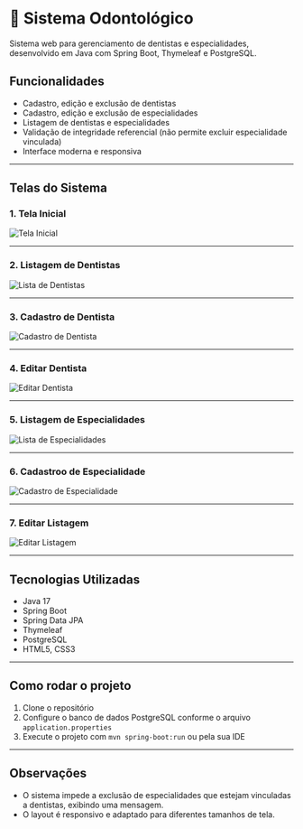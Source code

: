 # 🦷 Sistema Odontológico

Sistema web para gerenciamento de dentistas e especialidades, desenvolvido em Java com Spring Boot, Thymeleaf e PostgreSQL.

## Funcionalidades

- Cadastro, edição e exclusão de dentistas
- Cadastro, edição e exclusão de especialidades
- Listagem de dentistas e especialidades
- Validação de integridade referencial (não permite excluir especialidade vinculada)
- Interface moderna e responsiva

---

## Telas do Sistema

### 1. Tela Inicial

![Tela Inicial](https://github.com/user-attachments/assets/b39de727-dca6-4d9a-a3c0-96f49d0dc7c5)

---
### 2. Listagem de Dentistas

![Lista de Dentistas](https://github.com/user-attachments/assets/80545b95-e366-46f7-bbdb-4187b11331c9)

---

### 3. Cadastro de Dentista

![Cadastro de Dentista](https://github.com/user-attachments/assets/9384bf9f-5778-41da-916c-d95087bec789)


---

### 4. Editar Dentista

![Editar Dentista](https://github.com/user-attachments/assets/706ea622-0386-435c-b70e-3379eeffa25e)

---

### 5. Listagem de Especialidades

![Lista de Especialidades](https://github.com/user-attachments/assets/20ad8253-bbf2-4e2c-8e66-d871d067e515)

---

### 6. Cadastroo de Especialidade

![Cadastro de Especialidade](https://github.com/user-attachments/assets/758dae3a-e469-4b59-9446-7d836a6083f1)

---

### 7. Editar Listagem

![Editar Listagem](https://github.com/user-attachments/assets/c32df35e-96ed-4fd0-9778-6e535d74c7e4)

---

## Tecnologias Utilizadas

- Java 17
- Spring Boot
- Spring Data JPA
- Thymeleaf
- PostgreSQL
- HTML5, CSS3

---

## Como rodar o projeto

1. Clone o repositório
2. Configure o banco de dados PostgreSQL conforme o arquivo `application.properties`
3. Execute o projeto com `mvn spring-boot:run` ou pela sua IDE

---

## Observações

- O sistema impede a exclusão de especialidades que estejam vinculadas a dentistas, exibindo uma mensagem.
- O layout é responsivo e adaptado para diferentes tamanhos de tela.
